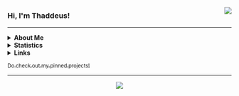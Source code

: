 <a href="https://discord.com/users/275830234262142978" target="_blank" rel="noopener noreferrer"><img align="right" src="https://lanyard-profile-readme.vercel.app/api/275830234262142978?bg=0000000&idleMessage=Not%20doing%20anything%20right%20now&showDisplayName=true&hideDecoration=false" /></a>

<h3>Hi, I'm Thaddeus!</h3>

<hr>

<details>
  <summary><b>About Me</b></summary>
  I'm a full time Singaporean student in Nanyang Polytechnic, currently pursuing a Diploma in Information Technology. 
  I have a strong passion for technology and have gained extensive hands-on experience in full-stack web development and systems administration.
  In my free time, I enjoy gaming, photography, listening to music, and working on coding projects.
  <br>
  Who knows? I might contribute to yours too! :>
</details>

<details>
  <summary><b>Statistics</b></summary>
  <img src="https://github-readme-stats.vercel.app/api?username=thaddeuskkr&show_icons=true&hide_border=true&theme=transparent&rank_icon=percentile&include_all_commits=true&custom_title=GitHub%20Statistics" />
  <br>
  <img src="https://github-readme-stats.vercel.app/api/top-langs/?username=thaddeuskkr&layout=compact&theme=transparent&hide_border=true" />
</details>

<details>
  <summary><b>Links</b></summary>
  <ul>
    <li><a href="https://www.tkkr.dev" target="_blank" rel="noopener noreferrer">Personal Website</a></li>
    <li><a href="https://github.com/sponsors/thaddeuskkr" target="_blank" rel="noopener noreferrer">Sponsor Me (GitHub Sponsors)</a></li>
    <li><a href="https://www.linkedin.com/in/thaddeuskkr/" target="_blank" rel="noopener noreferrer">LinkedIn</a></li>
    <li><a href="https://www.last.fm/user/thaddeuskkr" target="_blank" rel="noopener noreferrer">Last.fm</a></li>
    <li><a href="https://f.tkkr.dev/get/resume.pdf?raw">Resume (PDF)</li>
  </ul>
</details>

<sub>Do check out my pinned projects!</sub>

<hr>

<p align="center">
  <a href="https://github.com/thaddeuskkr/thaddeuskkr/blob/main/assets/banner.gif?raw=true">
    <img src="assets/banner-modified.gif" />
  </a>
</p>
